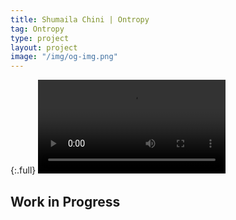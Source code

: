 ```yaml
---
title: Shumaila Chini | Ontropy
tag: Ontropy
type: project
layout: project
image: "/img/og-img.png"
---
```


{:.full}
![Ontropy Landing Page](/img/ontropy_main.mp4)

## Work in Progress
